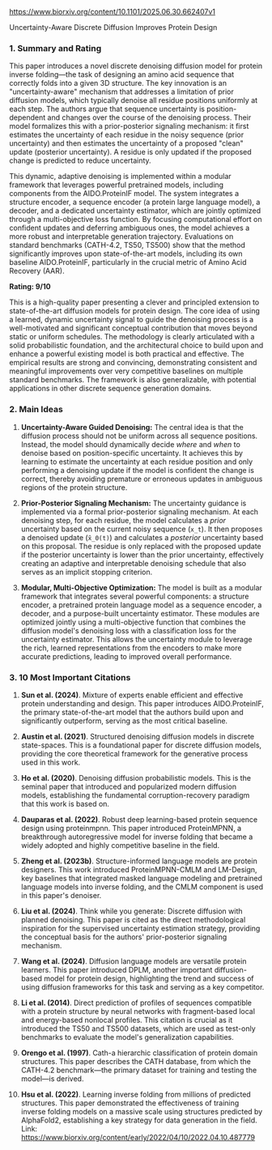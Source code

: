 https://www.biorxiv.org/content/10.1101/2025.06.30.662407v1

Uncertainty-Aware Discrete Diffusion Improves Protein Design

### 1. Summary and Rating

This paper introduces a novel discrete denoising diffusion model for protein inverse folding—the task of designing an amino acid sequence that correctly folds into a given 3D structure. The key innovation is an "uncertainty-aware" mechanism that addresses a limitation of prior diffusion models, which typically denoise all residue positions uniformly at each step. The authors argue that sequence uncertainty is position-dependent and changes over the course of the denoising process. Their model formalizes this with a prior-posterior signaling mechanism: it first estimates the uncertainty of each residue in the noisy sequence (prior uncertainty) and then estimates the uncertainty of a proposed "clean" update (posterior uncertainty). A residue is only updated if the proposed change is predicted to reduce uncertainty.

This dynamic, adaptive denoising is implemented within a modular framework that leverages powerful pretrained models, including components from the AIDO.ProteinIF model. The system integrates a structure encoder, a sequence encoder (a protein large language model), a decoder, and a dedicated uncertainty estimator, which are jointly optimized through a multi-objective loss function. By focusing computational effort on confident updates and deferring ambiguous ones, the model achieves a more robust and interpretable generation trajectory. Evaluations on standard benchmarks (CATH-4.2, TS50, TS500) show that the method significantly improves upon state-of-the-art models, including its own baseline AIDO.ProteinIF, particularly in the crucial metric of Amino Acid Recovery (AAR).

**Rating: 9/10**

This is a high-quality paper presenting a clever and principled extension to state-of-the-art diffusion models for protein design. The core idea of using a learned, dynamic uncertainty signal to guide the denoising process is a well-motivated and significant conceptual contribution that moves beyond static or uniform schedules. The methodology is clearly articulated with a solid probabilistic foundation, and the architectural choice to build upon and enhance a powerful existing model is both practical and effective. The empirical results are strong and convincing, demonstrating consistent and meaningful improvements over very competitive baselines on multiple standard benchmarks. The framework is also generalizable, with potential applications in other discrete sequence generation domains.

### 2. Main Ideas

1.  **Uncertainty-Aware Guided Denoising:** The central idea is that the diffusion process should not be uniform across all sequence positions. Instead, the model should dynamically decide *where* and *when* to denoise based on position-specific uncertainty. It achieves this by learning to estimate the uncertainty at each residue position and only performing a denoising update if the model is confident the change is correct, thereby avoiding premature or erroneous updates in ambiguous regions of the protein structure.

2.  **Prior-Posterior Signaling Mechanism:** The uncertainty guidance is implemented via a formal prior-posterior signaling mechanism. At each denoising step, for each residue, the model calculates a *prior* uncertainty based on the current noisy sequence (`x_t`). It then proposes a denoised update (`x̃_0(t)`) and calculates a *posterior* uncertainty based on this proposal. The residue is only replaced with the proposed update if the posterior uncertainty is lower than the prior uncertainty, effectively creating an adaptive and interpretable denoising schedule that also serves as an implicit stopping criterion.

3.  **Modular, Multi-Objective Optimization:** The model is built as a modular framework that integrates several powerful components: a structure encoder, a pretrained protein language model as a sequence encoder, a decoder, and a purpose-built uncertainty estimator. These modules are optimized jointly using a multi-objective function that combines the diffusion model's denoising loss with a classification loss for the uncertainty estimator. This allows the uncertainty module to leverage the rich, learned representations from the encoders to make more accurate predictions, leading to improved overall performance.

### 3. 10 Most Important Citations

1.  **Sun et al. (2024)**. Mixture of experts enable efficient and effective protein understanding and design.
    This paper introduces AIDO.ProteinIF, the primary state-of-the-art model that the authors build upon and significantly outperform, serving as the most critical baseline.

2.  **Austin et al. (2021)**. Structured denoising diffusion models in discrete state-spaces.
    This is a foundational paper for discrete diffusion models, providing the core theoretical framework for the generative process used in this work.

3.  **Ho et al. (2020)**. Denoising diffusion probabilistic models.
    This is the seminal paper that introduced and popularized modern diffusion models, establishing the fundamental corruption-recovery paradigm that this work is based on.

4.  **Dauparas et al. (2022)**. Robust deep learning-based protein sequence design using proteinmpnn.
    This paper introduced ProteinMPNN, a breakthrough autoregressive model for inverse folding that became a widely adopted and highly competitive baseline in the field.

5.  **Zheng et al. (2023b)**. Structure-informed language models are protein designers.
    This work introduced ProteinMPNN-CMLM and LM-Design, key baselines that integrated masked language modeling and pretrained language models into inverse folding, and the CMLM component is used in this paper's denoiser.

6.  **Liu et al. (2024)**. Think while you generate: Discrete diffusion with planned denoising.
    This paper is cited as the direct methodological inspiration for the supervised uncertainty estimation strategy, providing the conceptual basis for the authors' prior-posterior signaling mechanism.

7.  **Wang et al. (2024)**. Diffusion language models are versatile protein learners.
    This paper introduced DPLM, another important diffusion-based model for protein design, highlighting the trend and success of using diffusion frameworks for this task and serving as a key competitor.

8.  **Li et al. (2014)**. Direct prediction of profiles of sequences compatible with a protein structure by neural networks with fragment-based local and energy-based nonlocal profiles.
    This citation is crucial as it introduced the TS50 and TS500 datasets, which are used as test-only benchmarks to evaluate the model's generalization capabilities.

9.  **Orengo et al. (1997)**. Cath-a hierarchic classification of protein domain structures.
    This paper describes the CATH database, from which the CATH-4.2 benchmark—the primary dataset for training and testing the model—is derived.

10. **Hsu et al. (2022)**. Learning inverse folding from millions of predicted structures.
    This paper demonstrated the effectiveness of training inverse folding models on a massive scale using structures predicted by AlphaFold2, establishing a key strategy for data generation in the field. Link: https://www.biorxiv.org/content/early/2022/04/10/2022.04.10.487779
